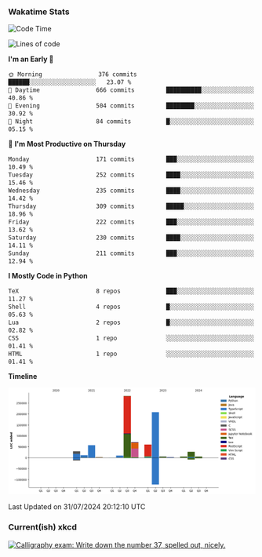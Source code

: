 ### Wakatime Stats
<!--START_SECTION:waka-->
![Code Time](http://img.shields.io/badge/Code%20Time-2%2C794%20hrs%204%20mins-blue)

![Lines of code](https://img.shields.io/badge/From%20Hello%20World%20I%27ve%20Written-777.5%20thousand%20lines%20of%20code-blue)

**I'm an Early 🐤** 

```text
🌞 Morning                376 commits         ██████░░░░░░░░░░░░░░░░░░░   23.07 % 
🌆 Daytime                666 commits         ██████████░░░░░░░░░░░░░░░   40.86 % 
🌃 Evening                504 commits         ████████░░░░░░░░░░░░░░░░░   30.92 % 
🌙 Night                  84 commits          █░░░░░░░░░░░░░░░░░░░░░░░░   05.15 % 
```
📅 **I'm Most Productive on Thursday** 

```text
Monday                   171 commits         ███░░░░░░░░░░░░░░░░░░░░░░   10.49 % 
Tuesday                  252 commits         ████░░░░░░░░░░░░░░░░░░░░░   15.46 % 
Wednesday                235 commits         ████░░░░░░░░░░░░░░░░░░░░░   14.42 % 
Thursday                 309 commits         █████░░░░░░░░░░░░░░░░░░░░   18.96 % 
Friday                   222 commits         ███░░░░░░░░░░░░░░░░░░░░░░   13.62 % 
Saturday                 230 commits         ████░░░░░░░░░░░░░░░░░░░░░   14.11 % 
Sunday                   211 commits         ███░░░░░░░░░░░░░░░░░░░░░░   12.94 % 
```


**I Mostly Code in Python** 

```text
TeX                      8 repos             ███░░░░░░░░░░░░░░░░░░░░░░   11.27 % 
Shell                    4 repos             █░░░░░░░░░░░░░░░░░░░░░░░░   05.63 % 
Lua                      2 repos             █░░░░░░░░░░░░░░░░░░░░░░░░   02.82 % 
CSS                      1 repo              ░░░░░░░░░░░░░░░░░░░░░░░░░   01.41 % 
HTML                     1 repo              ░░░░░░░░░░░░░░░░░░░░░░░░░   01.41 % 
```



**Timeline**

![Lines of Code chart](https://raw.githubusercontent.com/joshuajeschek/joshuajeschek/main/assets/bar_graph.png)


 Last Updated on 31/07/2024 20:12:10 UTC
<!--END_SECTION:waka-->

### Current(ish) xkcd
<a id="xkcd-a" title="Calligraphy exam: Write down the number 37, spelled out, nicely." href="https://www.xkcd.com" target="_blank">
        <img align="center" id="xkcd-img" src="https://imgs.xkcd.com/comics/exam_numbers.png" alt="Calligraphy exam: Write down the number 37, spelled out, nicely." height=300 />
</a>
